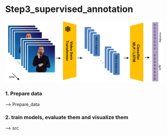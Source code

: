 # Step3_supervised_annotation

![schema](archi.png "Model Architecture")

### 1. Prepare data
--> Prepare_data
### 2. train models, evaluate them and visualize them
--> src
